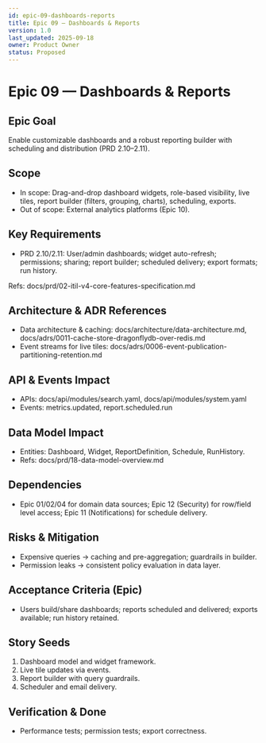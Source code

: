 ```yaml
---
id: epic-09-dashboards-reports
title: Epic 09 — Dashboards & Reports
version: 1.0
last_updated: 2025-09-18
owner: Product Owner
status: Proposed
---
```


# Epic 09 — Dashboards & Reports

## Epic Goal
Enable customizable dashboards and a robust reporting builder with scheduling and distribution (PRD 2.10–2.11).

## Scope
- In scope: Drag-and-drop dashboard widgets, role-based visibility, live tiles, report builder (filters, grouping, charts), scheduling, exports.
- Out of scope: External analytics platforms (Epic 10).

## Key Requirements
- PRD 2.10/2.11: User/admin dashboards; widget auto-refresh; permissions; sharing; report builder; scheduled delivery; export formats; run history.

Refs: docs/prd/02-itil-v4-core-features-specification.md

## Architecture & ADR References
- Data architecture & caching: docs/architecture/data-architecture.md, docs/adrs/0011-cache-store-dragonflydb-over-redis.md
- Event streams for live tiles: docs/adrs/0006-event-publication-partitioning-retention.md

## API & Events Impact
- APIs: docs/api/modules/search.yaml, docs/api/modules/system.yaml
- Events: metrics.updated, report.scheduled.run

## Data Model Impact
- Entities: Dashboard, Widget, ReportDefinition, Schedule, RunHistory.
- Refs: docs/prd/18-data-model-overview.md

## Dependencies
- Epic 01/02/04 for domain data sources; Epic 12 (Security) for row/field level access; Epic 11 (Notifications) for schedule delivery.

## Risks & Mitigation
- Expensive queries → caching and pre-aggregation; guardrails in builder.
- Permission leaks → consistent policy evaluation in data layer.

## Acceptance Criteria (Epic)
- Users build/share dashboards; reports scheduled and delivered; exports available; run history retained.

## Story Seeds
1) Dashboard model and widget framework.
2) Live tile updates via events.
3) Report builder with query guardrails.
4) Scheduler and email delivery.

## Verification & Done
- Performance tests; permission tests; export correctness.

